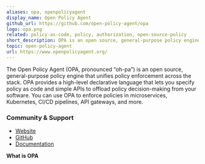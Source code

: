 ```yaml
---
aliases: opa, openpolicyagent
display_name: Open Policy Agent
github_url: https://github.com/open-policy-agent/opa
logo: opa.png
related: policy-as-code, policy, authorization, open-source-policy
short_description: OPA is an open source, general-purpose policy engine that unifies policy enforcement across the stack.
topic: open-policy-agent
url: https://www.openpolicyagent.org/
---
```

The Open Policy Agent (OPA, pronounced “oh-pa”) is an open source, general-purpose policy engine that unifies policy enforcement across the stack. OPA provides a high-level declarative language that lets you specify policy as code and simple APIs to offload policy decision-making from your software. You can use OPA to enforce policies in microservices, Kubernetes, CI/CD pipelines, API gateways, and more.

### Community & Support
- [Website](https://www.openpolicyagent.org/)
- [GitHub](https://github.com/open-policy-agent/)
- [Documentation](https://www.openpolicyagent.org/docs/latest/)

**What is OPA**

[//youtube-embed-unfurl//]: # (ijQdHy4XQCU)
